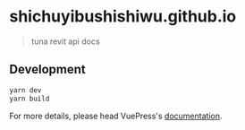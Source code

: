 # shichuyibushishiwu.github.io

> tuna revit api docs

## Development

```bash
yarn dev
yarn build
```

For more details, please head VuePress's [documentation](https://v1.vuepress.vuejs.org/).

